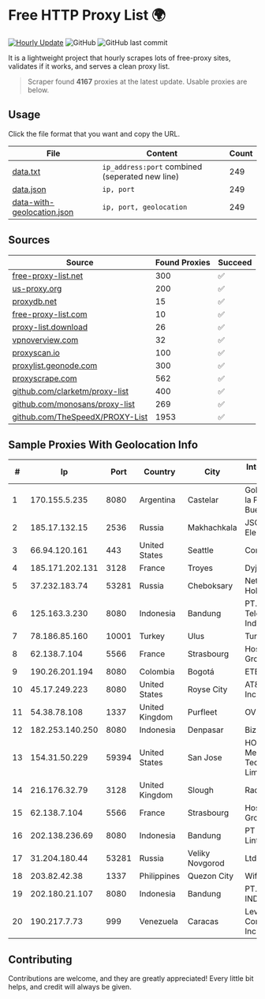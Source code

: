 
# Free HTTP Proxy List 🌍

[![Hourly Update](https://github.com/mertguvencli/http-proxy-list/actions/workflows/main.yml/badge.svg?branch=main)](https://github.com/mertguvencli/http-proxy-list/actions/workflows/main.yml)
![GitHub](https://img.shields.io/github/license/mertguvencli/http-proxy-list)
![GitHub last commit](https://img.shields.io/github/last-commit/mertguvencli/http-proxy-list)

It is a lightweight project that hourly scrapes lots of free-proxy sites, validates if it works, and serves a clean proxy list.


> Scraper found **4167** proxies at the latest update. Usable proxies are below.

## Usage

Click the file format that you want and copy the URL.


|File|Content|Count|
|----|-------|-----|
|[data.txt](https://raw.githubusercontent.com/mertguvencli/http-proxy-list/main/proxy-list/data.txt)|`ip_address:port` combined (seperated new line)|249|
|[data.json](https://raw.githubusercontent.com/mertguvencli/http-proxy-list/main/proxy-list/data.json)|`ip, port`|249|
|[data-with-geolocation.json](https://raw.githubusercontent.com/mertguvencli/http-proxy-list/main/proxy-list/data-with-geolocation.json)|`ip, port, geolocation`|249|

## Sources

|Source|Found Proxies|Succeed|
|------|-------------|-------|
|[free-proxy-list.net](https://free-proxy-list.net)|300|✅|
|[us-proxy.org](https://www.us-proxy.org)|200|✅|
|[proxydb.net](http://proxydb.net)|15|✅|
|[free-proxy-list.com](https://free-proxy-list.com/?page=&port=&type%5B%5D=http&type%5B%5D=https&up_time=0&search=Search)|10|✅|
|[proxy-list.download](https://www.proxy-list.download/HTTP)|26|✅|
|[vpnoverview.com](https://vpnoverview.com/privacy/anonymous-browsing/free-proxy-servers)|32|✅|
|[proxyscan.io](https://www.proxyscan.io)|100|✅|
|[proxylist.geonode.com](https://proxylist.geonode.com/api/proxy-list?limit=300&page=1&sort_by=lastChecked&sort_type=desc&protocols=http,https)|300|✅|
|[proxyscrape.com](https://api.proxyscrape.com/v2/?request=displayproxies&protocol=http&timeout=10000&country=all&ssl=all&anonymity=all)|562|✅|
|[github.com/clarketm/proxy-list](https://raw.githubusercontent.com/clarketm/proxy-list/master/proxy-list-raw.txt)|400|✅|
|[github.com/monosans/proxy-list](https://raw.githubusercontent.com/monosans/proxy-list/main/proxies/http.txt)|269|✅|
|[github.com/TheSpeedX/PROXY-List](https://raw.githubusercontent.com/TheSpeedX/PROXY-List/master/http.txt)|1953|✅|


## Sample Proxies With Geolocation Info

|#|Ip|Port|Country|City|Internet Service Provider|
|-|--|----|-------|----|-------------------------|
|1|170.155.5.235|8080|Argentina|Castelar|Gobernacion de la Provincia de Buenos Aires|
|2|185.17.132.15|2536|Russia|Makhachkala|JSC Elektrosvyaz|
|3|66.94.120.161|443|United States|Seattle|Contabo Inc.|
|4|185.171.202.131|3128|France|Troyes|Dyjix Association|
|5|37.232.183.74|53281|Russia|Cheboksary|Net By Net Holding LLC|
|6|125.163.3.230|8080|Indonesia|Bandung|PT. Telekomunikasi Indonesia|
|7|78.186.85.160|10001|Turkey|Ulus|TurkTelecom|
|8|62.138.7.104|5566|France|Strasbourg|Host Europe Group|
|9|190.26.201.194|8080|Colombia|Bogotá|ETB - Colombia|
|10|45.17.249.223|8080|United States|Royse City|AT&T Services, Inc.|
|11|54.38.78.108|1337|United Kingdom|Purfleet|OVH SAS|
|12|182.253.140.250|8080|Indonesia|Denpasar|Biznet Networks|
|13|154.31.50.229|59394|United States|San Jose|HONG KONG Megalayer Technology Co., Limited|
|14|216.176.32.79|3128|United Kingdom|Slough|Rackdog, LLC|
|15|62.138.7.104|5566|France|Strasbourg|Host Europe Group|
|16|202.138.236.69|8080|Indonesia|Bandung|PT Melvar Lintasnusa|
|17|31.204.180.44|53281|Russia|Veliky Novgorod|Ltd "Maxima"|
|18|203.82.42.38|1337|Philippines|Quezon City|WifiCity, Inc|
|19|202.180.21.107|8080|Indonesia|Bandung|PT. HIPERNET INDODATA|
|20|190.217.7.73|999|Venezuela|Caracas|Level 3 Communications, Inc.|



## Contributing

Contributions are welcome, and they are greatly appreciated! Every
little bit helps, and credit will always be given.

